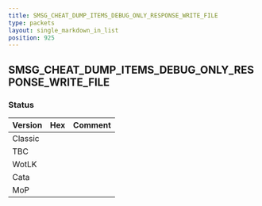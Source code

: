 ```yaml
---
title: SMSG_CHEAT_DUMP_ITEMS_DEBUG_ONLY_RESPONSE_WRITE_FILE
type: packets
layout: single_markdown_in_list
position: 925
---
```


## SMSG_CHEAT_DUMP_ITEMS_DEBUG_ONLY_RESPONSE_WRITE_FILE

### Status

Version    | Hex        | Comment
---------- | ---------- | ---------- 
Classic    |            |
TBC        |            |
WotLK      |            |
Cata       |            |
MoP        |            |